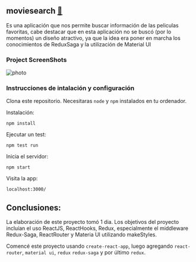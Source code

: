 ## moviesearch [🔗](https://fanatics-app-with-redux-git-master.eduardoguette.vercel.app/)

Es una aplicación que nos permite buscar información de las peliculas favoritas, cabe destacar que en esta aplicación no se buscó (por lo momentos) un diseño atractivo, ya que la idea era poner en marcha los conocimientos de ReduxSaga y la utilización de Material UI

### Project ScreenShots

![photo]('./Screenshot_2.png')

### Instrucciones de intalación y configuración

Clona este repositorio. Necesitaras `node` y `npm` instalados en tu ordenador.

Instalación:

`npm install`

Ejecutar un test:

`npm test run`

Inicia el servidor:

`npm start`

Visita la app:

`localhost:3000/`


## Conclusiones:

La elaboración de este proyecto tomó 1 dia. Los objetivos del proyecto incluían el uso ReactJS, ReactHooks, Redux, especialmente el middleware Redux-Saga, ReactRouter y Materia UI utilizando makeStyles.

Comencé este proyecto usando `create-react-app`, luego agregando `react-router`, `material ui`, `redux` `redux-saga` y por último `redux`.


